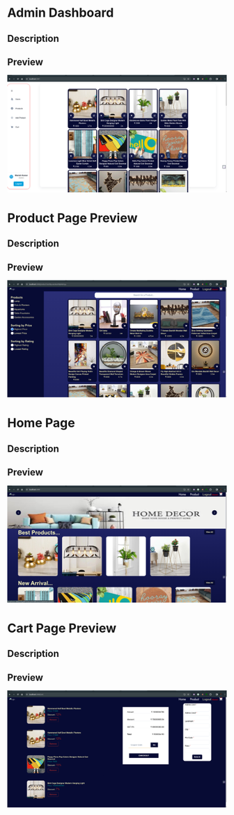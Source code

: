 # Admin Dashboard

## Description


## Preview
![Alt text](./Images/image.png)
# Product Page Preview

## Description


## Preview
![Alt text](./Images/image-1.png)
# Home Page

## Description


## Preview
![Alt text](./Images/image-2.png)
# Cart Page Preview

## Description


## Preview
![Alt text](./Images/image-3.png)
